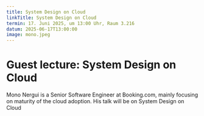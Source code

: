 ```yaml
---
title: System Design on Cloud
linkTitle: System Design on Cloud
termin: 17. Juni 2025, um 13:00 Uhr, Raum 3.216
datum: 2025-06-17T13:00:00
image: mono.jpeg
---
```

# Guest lecture: System Design on Cloud

Mono Nergui is a Senior Software Engineer at Booking.com, mainly focusing on maturity of the cloud adoption. His talk will be on System Design on Cloud 

